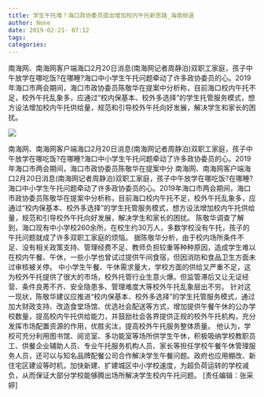 ```yaml
---
title: 学生午托难？海口政协委员提出增加校内午托新思路_海南频道
author: None
date: 2019-02-21- 07:12
tags: 
categories: 
---
```

南海网、南海网客户端海口2月20日消息(南海网记者周静泊)双职工家庭，孩子中午放学在哪吃饭?在哪睡?海口中小学生午托问题牵动了许多政协委员的心。2019年海口市两会期间，海口市政协委员陈敬华在提案中分析称，目前海口校内午托不足，校外午托乱象多，应通过“校内保基本、校外多选择”的学生托管服务模式，想方设法增加校内午托供给量，规范和引导校外午托向好发展，解决学生和家长的困扰。
<!-- more -->
                
<img align="center" border="0" src="http://p2.ifengimg.com/a/2016/0810/204c433878d5cf9size1_w16_h16.png" />
                
            
南海网、南海网客户端海口2月20日消息(南海网记者周静泊)双职工家庭，孩子中午放学在哪吃饭?在哪睡?海口中小学生午托问题牵动了许多政协委员的心。2019年海口市两会期间，海口市政协委员陈敬华在提案中分
南海网、南海网客户端海口2月20日消息(南海网记者周静泊)双职工家庭，孩子中午放学在哪吃饭?在哪睡?海口中小学生午托问题牵动了许多政协委员的心。2019年海口市两会期间，海口市政协委员陈敬华在提案中分析称，目前海口校内午托不足，校外午托乱象多，应通过“校内保基本、校外多选择”的学生托管服务模式，想方设法增加校内午托供给量，规范和引导校外午托向好发展，解决学生和家长的困扰。
陈敬华调查了解到，海口现有中小学校260余所，在校生约30万人，多数学校没有午托，孩子的午托问题就成了许多双职工家庭的烦恼。
据陈敬华分析，由于校内场所条件不足、没有相关政策支持、管理经费不足、教师负担较重等种种原因，造成学生难以在校内午餐、午休，一些小学也曾试过提供午间食宿，但因消防和食品卫生方面未过审核被关停。
中小学生午餐、午休需求量大，学校方面的供给又严重不足，这为校外午托提供了很大的市场，校外托管行业生意火爆。但监管滞后又让无证经营、条件良莠不齐、安全隐患多、管理难度大等校外午托乱象层出不穷。
针对这一现状，陈敬华建议应推进“校内保基本、校外多选择”的学生托管服务模式，通过加大财政支持、改造食堂场馆、优选社会配送等方式，增加提供午餐午休的公办学校数量，提高校内午托供给能力，并鼓励社会各界提供正规的校外午托机构，充分发挥市场配置资源的作用，优胜劣汰，提高校外午托服务整体质量。
他认为，学校可充分利用图书馆、阅览室、多功能室等场所供学生午休，积极吸纳学校教职员工、供餐企业辅助人员、专业午托服务机构人员、家长等担任学校午餐午休管理服务人员，还可以与知名品牌配餐公司合作解决学生午餐问题。政府也应用棚改、新住宅区建设等时机，加快新建、扩建城区中小学校速度，为超负荷运转的学校减负，从而保证大部分学校能够腾出场所解决学生校内午托问题。
[责任编辑：张采婷]
            
